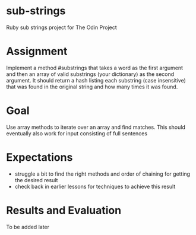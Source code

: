 # sub-strings
Ruby sub strings project for The Odin Project

# Assignment
Implement a method #substrings that takes a word as the first argument and then an array of valid substrings (your dictionary) as the second argument. It should return a hash listing each substring (case insensitive) that was found in the original string and how many times it was found.

# Goal
Use array methods to iterate over an array and find matches. This should eventually also work for input consisting of full sentences

# Expectations
- struggle a bit to find the right methods and order of chaining for getting the desired result
- check back in earlier lessons for techniques to achieve this result

# Results and Evaluation
To be added later